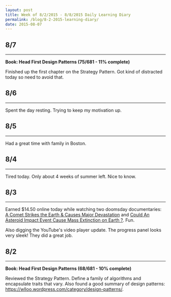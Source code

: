 ```yaml
---
layout: post
title: Week of 8/2/2015 - 8/8/2015 Daily Learning Diary
permalink: /blog/8-2-2015-learning-diary/
date: 2015-08-07
---
```


## 8/7
---
**Book: Head First Design Patterns (75/681 - 11% complete)**

Finished up the first chapter on the Strategy Pattern. Got kind of distracted today so need to avoid that.

## 8/6
---
Spent the day resting. Trying to keep my motivation up.

## 8/5
---
Had a great time with family in Boston.

## 8/4
---
Tired today. Only about 4 weeks of summer left. Nice to know.

## 8/3
---
Earned $14.50 online today while watching two doomsday documentaries: [A Comet Strikes the Earth & Causes Major Devastation](https://www.youtube.com/watch?v=J08PuCQChU4) and [Could An Asteroid Impact Event Cause Mass Extinction on Earth ?](https://www.youtube.com/watch?v=4WwJL25xVG8). Fun.

Also digging the YouTube's video player update. The progress panel looks very sleek! They did a great job.

## 8/2
---
**Book: Head First Design Patterns (68/681 - 10% complete)**

Reviewed the Strategy Pattern. Define a family of algorithms and encapsulate traits that vary. Also found a good summary of design patterns: <https://wlloo.wordpress.com/category/design-patterns/>.